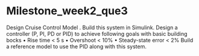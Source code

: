 # Milestone_week2_que3
Design Cruise Control Model .
Build this system in Simulink. Design a controller (P, PI, PD or PID) to achieve following goals with basic building bocks
• Rise time < 5 s 
• Overshoot < 10% 
• Steady-state error < 2% Build a reference model to use the PID along with this system.  
